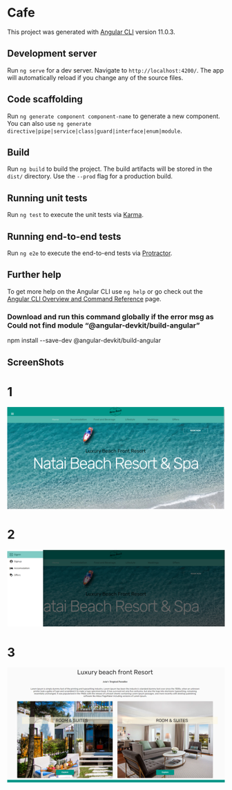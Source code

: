 # Cafe

This project was generated with [Angular CLI](https://github.com/angular/angular-cli) version 11.0.3.

## Development server

Run `ng serve` for a dev server. Navigate to `http://localhost:4200/`. The app will automatically reload if you change any of the source files.

## Code scaffolding

Run `ng generate component component-name` to generate a new component. You can also use `ng generate directive|pipe|service|class|guard|interface|enum|module`.

## Build

Run `ng build` to build the project. The build artifacts will be stored in the `dist/` directory. Use the `--prod` flag for a production build.

## Running unit tests

Run `ng test` to execute the unit tests via [Karma](https://karma-runner.github.io).

## Running end-to-end tests

Run `ng e2e` to execute the end-to-end tests via [Protractor](http://www.protractortest.org/).

## Further help

To get more help on the Angular CLI use `ng help` or go check out the [Angular CLI Overview and Command Reference](https://angular.io/cli) page.

### Download and run this command globally if the error msg as Could not find module “@angular-devkit/build-angular”

npm install --save-dev @angular-devkit/build-angular

## ScreenShots 
# 1
![Alt text](https://github.com/Jacer7/HotelApp-AngularMaterial/blob/master/src/assets/images/HotelApp.PNG?raw=true "Resort")

 # 2
![Alt text](https://github.com/Jacer7/HotelApp-AngularMaterial/blob/master/src/assets/images/HotelApp_sidebar.PNG?raw=true "Sidebar")

# 3
![Alt text](https://github.com/Jacer7/HotelApp-AngularMaterial/blob/master/src/assets/images/multiplecards.png?raw=true "Cards")




